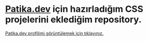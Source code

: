 # [Patika.dev](https://app.patika.dev) için hazırladığım CSS projelerini eklediğim repository.

[Patika.dev profilimi görüntülemek için tıklayınız.](https://app.patika.dev/by-gun)